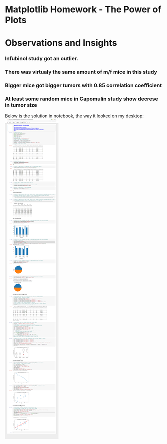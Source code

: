 # Matplotlib Homework - The Power of Plots
# Observations and Insights 

### Infubinol study got an outlier.
### There was virtualy the same amount of m/f  mice in this study
### Bigger mice got bigger tumors with 0.85 correlation coefficient
### At least some random mice in Capomulin study show decrese in tumor size
 
Below is the solution in notebook, the way it looked on my desktop:
![Laboratory](Images/screencapture-localhost-8888-notebooks-Matplotlib-HouseOfTheMouse-Pymaceuticals-pymaceuticals-starter-ipynb-2021-01-30-22_14_47.png)
